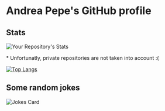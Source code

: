 # Andrea Pepe's GitHub profile 

## Stats
![Your Repository's Stats](https://github-readme-stats.vercel.app/api?username=AndreaPepe&count_private=true&theme=chartreuse-dark&show_icons=true&include_all_commits=true)


\* Unfortunatly, private repositories are not taken into account :(

[![Top Langs](https://github-readme-stats.vercel.app/api/top-langs/?username=AndreaPepe&layout=donut&langs_count=10&theme=chartreuse-dark)](https://github.com/anuraghazra/github-readme-stats)

## Some random jokes
![Jokes Card](https://readme-jokes.vercel.app/api?theme=radical)
